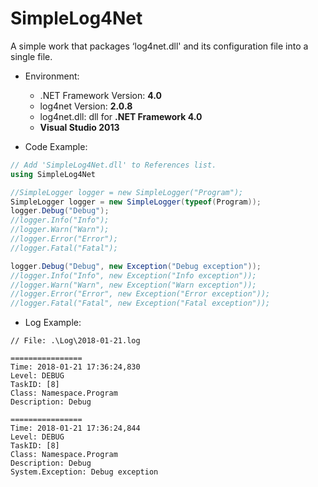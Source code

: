 # SimpleLog4Net
A simple work that packages ‘log4net.dll' and its configuration file into a single file.

* Environment:
  * .NET Framework Version: **4.0**
  * log4net Version: **2.0.8**
  * log4net.dll: dll for **.NET Framework 4.0**
  * **Visual Studio 2013**

* Code Example:
``` C# code
// Add 'SimpleLog4Net.dll' to References list.
using SimpleLog4Net

//SimpleLogger logger = new SimpleLogger("Program");
SimpleLogger logger = new SimpleLogger(typeof(Program));
logger.Debug("Debug");
//logger.Info("Info");
//logger.Warn("Warn");
//logger.Error("Error");
//logger.Fatal("Fatal");

logger.Debug("Debug", new Exception("Debug exception"));
//logger.Info("Info", new Exception("Info exception"));
//logger.Warn("Warn", new Exception("Warn exception"));
//logger.Error("Error", new Exception("Error exception"));
//logger.Fatal("Fatal", new Exception("Fatal exception"));
```

* Log Example:
```
// File: .\Log\2018-01-21.log

================
Time: 2018-01-21 17:36:24,830
Level: DEBUG
TaskID: [8]
Class: Namespace.Program
Description: Debug

================
Time: 2018-01-21 17:36:24,844
Level: DEBUG
TaskID: [8]
Class: Namespace.Program
Description: Debug
System.Exception: Debug exception

```

